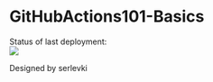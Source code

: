 # GitHubActions101-Basics

Status of last deployment:<br>
<img src="https://github.com/serlevki/GitHubActions101-Basics/workflows/MyGitHubActions-Basics/badge.svg?branch=master"><br>

Designed by serlevki
